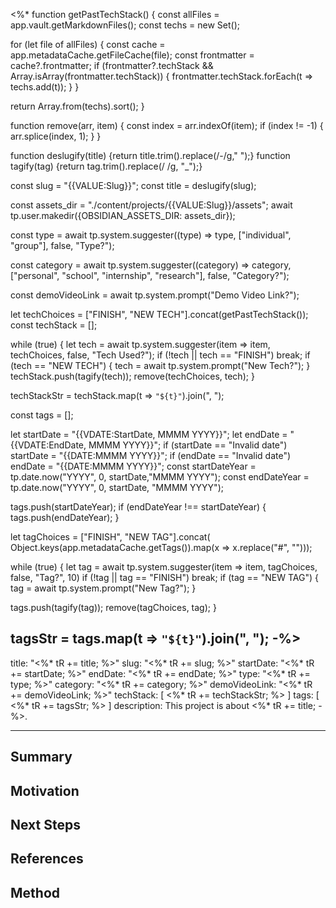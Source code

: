 <%*
function getPastTechStack() {
  const allFiles = app.vault.getMarkdownFiles();
  const techs = new Set();

  for (let file of allFiles) {
    const cache = app.metadataCache.getFileCache(file);
    const frontmatter = cache?.frontmatter;
    if (frontmatter?.techStack && Array.isArray(frontmatter.techStack)) {
      frontmatter.techStack.forEach(t => techs.add(t));
    }
  }

  return Array.from(techs).sort();
}

function remove(arr, item) {
  const index = arr.indexOf(item);
  if (index != -1) {
    arr.splice(index, 1);
  }
}

function deslugify(title) {return title.trim().replace(/-/g," ");}
function tagify(tag) {return tag.trim().replace(/ /g, "_");}

const slug = "{{VALUE:Slug}}";
const title = deslugify(slug);

const assets_dir = "./content/projects/{{VALUE:Slug}}/assets";
await tp.user.makedir({OBSIDIAN_ASSETS_DIR: assets_dir});

const type = await tp.system.suggester((type) => type, ["individual", "group"], false, "Type?");

const category = await tp.system.suggester((category) => category, ["personal", "school", "internship", "research"], false, "Category?");

const demoVideoLink = await tp.system.prompt("Demo Video Link?");

let techChoices = ["FINISH", "NEW TECH"].concat(getPastTechStack());
const techStack = [];

while (true) {
  let tech = await tp.system.suggester(item => item, techChoices, false, "Tech Used?");
  if (!tech || tech == "FINISH") break;
  if (tech == "NEW TECH") {
    tech = await tp.system.prompt("New Tech?");
  }
  techStack.push(tagify(tech));
  remove(techChoices, tech);
}

techStackStr = techStack.map(t => `"${t}"`).join(", ");

const tags = [];

let startDate = "{{VDATE:StartDate, MMMM YYYY}}";
let endDate = "{{VDATE:EndDate, MMMM YYYY}}";
if (startDate == "Invalid date") startDate = "{{DATE:MMMM YYYY}}";
if (endDate == "Invalid date") endDate = "{{DATE:MMMM YYYY}}";
const startDateYear = tp.date.now("YYYY", 0, startDate,"MMMM YYYY");
const endDateYear = tp.date.now("YYYY", 0, startDate, "MMMM YYYY");

tags.push(startDateYear);
if (endDateYear !== startDateYear) {
  tags.push(endDateYear);
}

let tagChoices = ["FINISH", "NEW TAG"].concat(
Object.keys(app.metadataCache.getTags()).map(x => x.replace("#", "")));

while (true) {
  let tag = await tp.system.suggester(item => item, tagChoices, false, "Tag?", 10)
  if (!tag || tag == "FINISH") break;
  if (tag == "NEW TAG") {
    tag = await tp.system.prompt("New Tag?");
  }
  
  tags.push(tagify(tag));
  remove(tagChoices, tag);
}

tagsStr = tags.map(t => `"${t}"`).join(", ");
-%>
---
title: "<%* tR += title; %>"
slug: "<%* tR += slug; %>"
startDate: "<%* tR += startDate; %>"
endDate: "<%* tR += endDate; %>"
type: "<%* tR += type; %>"
category: "<%* tR += category; %>"
demoVideoLink: "<%* tR += demoVideoLink; %>"
techStack: [
	<%* tR += techStackStr; %>
]
tags: [
	<%* tR += tagsStr; %>
]
description: This project is about <%* tR += title; -%>.

---

## Summary

## Motivation

## Next Steps

## References

## Method